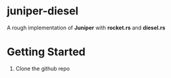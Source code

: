 # juniper-diesel


A rough implementation of **Juniper** with **rocket.rs** and **diesel.rs**


# Getting Started

1. Clone the github repo 
